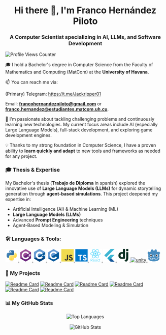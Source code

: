 <h1 align="center">Hi there 👋, I'm Franco Hernández Piloto</h1>
<h3 align="center">A Computer Scientist specializing in AI, LLMs, and Software Development</h3>

<!-- Optional: Replace this comment with an <img> tag for your own banner if you like -->
<!-- Example: <img width="100%" src="YOUR_BANNER_URL_HERE" alt="Banner" /> -->

<p align="left">
  <!-- Replace 'your-github-username' with your actual GitHub username -->
  <img src="https://komarev.com/ghpvc/?username=your-github-username&label=Profile%20Views&color=0e75b6&style=flat" alt="Profile Views Counter"/>
</p>

🎓 I hold a Bachelor's degree in Computer Science from the Faculty of Mathematics and Computing (MatCom) at the **University of Havana**.

📫 You can reach me via:

(Primary) Telegram: https://t.me/Jackripper01

Email: **francohernandezpiloto@gmail.com** or **franco.hernandez@estudiantes.matcom.uh.cu**.


🌱 I'm passionate about tackling challenging problems and continuously learning new technologies. My current focus areas include AI (especially Large Language Models), full-stack development, and exploring game development engines.

💡 Thanks to my strong foundation in Computer Science, I have a proven ability to **learn quickly and adapt** to new tools and frameworks as needed for any project.

<!-- Optional: Add a fun GIF here if you like! -->
<!-- Example: <img src="YOUR_GIF_URL_HERE" alt="Coding GIF" width="300px" /> -->

<h3 align="left">🎓 Thesis & Expertise</h3>

My Bachelor's thesis (**Trabajo de Diploma** in spanish) explored the innovative use of **Large Language Models (LLMs)** for dynamic storytelling generation through **agent-based simulations**. This project deepened my expertise in:
*   Artificial Intelligence (AI) & Machine Learning (ML)
*   **Large Language Models (LLMs)**
*   Advanced **Prompt Engineering** techniques
*   Agent-Based Modeling & Simulation

<h3 align="left">🛠️ Languages & Tools:</h3>
<p align="left">
  <a href="https://www.python.org" target="_blank" rel="noreferrer"> <img src="https://raw.githubusercontent.com/devicons/devicon/master/icons/python/python-original.svg" alt="python" width="40" height="40"/> </a>
  <a href="https://dotnet.microsoft.com/apps/aspnet/web-apps/csharp" target="_blank" rel="noreferrer"> <img src="https://raw.githubusercontent.com/devicons/devicon/master/icons/csharp/csharp-original.svg" alt="csharp" width="40" height="40"/> </a>
  <a href="https://isocpp.org/" target="_blank" rel="noreferrer"> <img src="https://raw.githubusercontent.com/devicons/devicon/master/icons/cplusplus/cplusplus-original.svg" alt="cplusplus" width="40" height="40"/> </a>
  <a href="https://en.wikipedia.org/wiki/C_(programming_language)" target="_blank" rel="noreferrer"> <img src="https://raw.githubusercontent.com/devicons/devicon/master/icons/c/c-original.svg" alt="c" width="40" height="40"/> </a>
  <a href="https://developer.mozilla.org/en-US/docs/Web/JavaScript" target="_blank" rel="noreferrer"> <img src="https://raw.githubusercontent.com/devicons/devicon/master/icons/javascript/javascript-original.svg" alt="javascript" width="40" height="40"/> </a>
  <a href="https://www.typescriptlang.org/" target="_blank" rel="noreferrer"> <img src="https://raw.githubusercontent.com/devicons/devicon/master/icons/typescript/typescript-original.svg" alt="typescript" width="40" height="40"/> </a>
  <a href="https://reactjs.org/" target="_blank" rel="noreferrer"> <img src="https://raw.githubusercontent.com/devicons/devicon/master/icons/react/react-original-wordmark.svg" alt="react" width="40" height="40"/> </a>
  <a href="https://flutter.dev" target="_blank" rel="noreferrer"> <img src="https://raw.githubusercontent.com/devicons/devicon/master/icons/flutter/flutter-original.svg" alt="flutter" width="40" height="40"/> </a>
  <a href="https://www.djangoproject.com/" target="_blank" rel="noreferrer"> <img src="https://raw.githubusercontent.com/devicons/devicon/master/icons/django/django-plain.svg" alt="django" width="40" height="40"/> </a>
  <a href="https://unity.com/" target="_blank" rel="noreferrer"> <img src="https://www.vectorlogo.zone/logos/unity3d/unity3d-icon.svg" alt="unity" width="40" height="40"/> </a>
  <a href="https://godotengine.org/" target="_blank" rel="noreferrer"> <img src="https://raw.githubusercontent.com/devicons/devicon/master/icons/godot/godot-original.svg" alt="godot" width="40" height="40"/> </a>
</p>

<h3 align="left">🚀 My Projects</h3>

<!-- 
Here's where you can list your projects! 
You can simply list them with links, or use more advanced methods.

**Simple List Example:**
*   **[Project Name 1](https://github.com/your-github-username/project-repo-1):** A brief description of what this project does. Built with [Tech Stack].
*   **[Project Name 2](https://github.com/your-github-username/project-repo-2):** Another cool project focusing on [Key Feature]. Uses [Language/Framework].

**Using GitHub Readme Stats Project Pins (Recommended for stats):**
Check out: https://github.com/anuraghazra/github-readme-stats#github-extra-pins
You can generate code like this (replace values):
[![Readme Card](https://github-readme-stats.vercel.app/api/pin/?username=your-github-username&repo=your-repo-name&theme=radical)](https://github.com/your-github-username/your-repo-name)

Add your project links and descriptions below this comment.
-->
[![Readme Card](https://github-readme-stats.vercel.app/api/pin/?username=JackRipper01&repo=Dynamic-World-Story-using-LLM-Agent-Based-Simulation&theme=radical)](https://github.com/JackRipper01/Dynamic-World-Story-using-LLM-Agent-Based-Simulation)
[![Readme Card](https://github-readme-stats.vercel.app/api/pin/?username=JackRipper01&repo=Decentralizated-FTP-Server&theme=radical)](https://github.com/JackRipper01/Decentralizated-FTP-Server)
[![Readme Card](https://github-readme-stats.vercel.app/api/pin/?username=JackRipper01&repo=Compiler-Development&theme=radical)](https://github.com/JackRipper01/Compiler-Development)
[![Readme Card](https://github-readme-stats.vercel.app/api/pin/?username=JackRipper01&repo=Information-Retrieval-System-2024&theme=radical)](https://github.com/JackRipper01/Information-Retrieval-System-2024)
[![Readme Card](https://github-readme-stats.vercel.app/api/pin/?username=JackRipper01&repo=HTTP-Protocol-Client-Implementation-from-Scratch&theme=radical)](https://github.com/JackRipper01/HTTP-Protocol-Client-Implementation-from-Scratch)
[![Readme Card](https://github-readme-stats.vercel.app/api/pin/?username=JackRipper01&repo=yugioh_tournament&theme=radical)](https://github.com/JackRipper01/yugioh_tournament)


<h3 align="left">📊 My GitHub Stats</h3>

<!-- Replace 'your-github-username' with your actual GitHub username in the URLs below -->
<!-- You can customize the appearance of these stats - check out https://github.com/anuraghazra/github-readme-stats -->
<p align="center">
  <img align="center" src="https://github-readme-stats.vercel.app/api/top-langs?username=JackRipper01&show_icons=true&locale=en&layout=compact&theme=radical" alt="Top Languages" />
</p>
<p align="center">
  <img align="center" src="https://github-readme-stats.vercel.app/api?username=JackRipper01&show_icons=true&locale=en&theme=radical" alt="GitHub Stats" />
</p>

<!-- Optional: Add links to other profiles like LinkedIn -->
<!-- <h3 align="left">Connect with me:</h3>
<p align="left">
<a href="https://linkedin.com/in/your-linkedin-profile" target="blank"><img align="center" src="https://raw.githubusercontent.com/rahuldkjain/github-profile-readme-generator/master/src/images/icons/Social/linked-in-alt.svg" alt="your-linkedin-profile" height="30" width="40" /></a>
</p> -->
